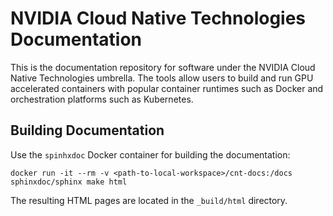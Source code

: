 # NVIDIA Cloud Native Technologies Documentation

This is the documentation repository for software under the NVIDIA Cloud Native Technologies umbrella. The tools allow users to build and run GPU accelerated containers with popular container runtimes such as Docker and orchestration platforms such as Kubernetes.

## Building Documentation

Use the `spinhxdoc` Docker container for building the documentation:

```console
docker run -it --rm -v <path-to-local-workspace>/cnt-docs:/docs sphinxdoc/sphinx make html
```

The resulting HTML pages are located in the `_build/html` directory.

